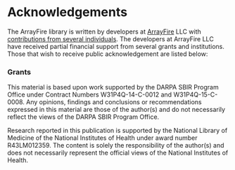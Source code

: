Acknowledgements
=====

The ArrayFire library is written by developers at [ArrayFire](http://arrayfire.com) LLC
with [contributions from several individuals](https://github.com/arrayfire/arrayfire/graphs/contributors).
The developers at ArrayFire LLC have received partial financial support
from several grants and institutions. Those that wish to receive public
acknowledgement are listed below:

<!--
The following section contains acknowledgements for grant funding. In most
circumstances, the specific phrasing of the text is mandated by the grant
provider. Thus these acknowledgements must remain intact without modification.
-->

### Grants

This material is based upon work supported by the DARPA SBIR Program Office
under Contract Numbers W31P4Q-14-C-0012 and W31P4Q-15-C-0008.
Any opinions, findings and conclusions or recommendations expressed in this
material are those of the author(s) and do not necessarily reflect the views of
the DARPA SBIR Program Office.

Research reported in this publication is supported by the National Library of
Medicine of the National Institutes of Health under award number
R43LM012359. The content is solely the responsibility of the author(s) and
does not necessarily represent the official views of the National Institutes
of Health.

